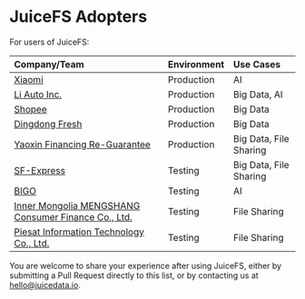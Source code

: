 # JuiceFS Adopters

For users of JuiceFS:

| Company/Team                                       | Environment   | Use Cases                 |
| :---                                               | :---          | :---                      |
| [Xiaomi](https://www.mi.com)                       | Production | AI                   |
| [Li Auto Inc.](https://www.lixiang.com)            | Production | Big Data, AI           |
| [Shopee](https://shopee.com)                       | Production | Big Data              |
| [Dingdong Fresh](https://www.100.me)               | Production | Big Data             |
| [Yaoxin Financing Re-Guarantee](https://www.yaoxinhd.com) | Production | Big Data, File Sharing |
| [SF-Express](https://www.sf-express.com)           | Testing    | Big Data, File Sharing |
| [BIGO](https://bigo.tv)                            | Testing    | AI                   |
| [Inner Mongolia MENGSHANG Consumer Finance Co., Ltd.](https://www.mengshangxiaofei.com)   | Testing    | File Sharing      |
| [Piesat Information Technology Co., Ltd.](https://www.piesat.cn)      | Testing    | File Sharing    |

You are welcome to share your experience after using JuiceFS, either by submitting a Pull Request directly to this list, or by contacting us at hello@juicedata.io.